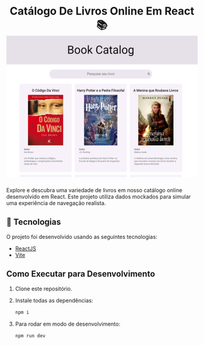<h1  align="center">
Catálogo De Livros Online Em React 📚

<img  alt="cover-alt"  src="https://raw.githubusercontent.com/joilson-dev/joilson-dev.github.io/main/projetoPrint/book-catalog.png" />
</h1>

Explore e descubra uma variedade de livros em nosso catálogo online desenvolvido em React. Este projeto utiliza dados mockados para simular uma experiência de navegação realista.

## 🧪 Tecnologias

O projeto foi desenvolvido usando as seguintes tecnologias:

- [ReactJS](https://react.dev/)
- [Vite](https://vitejs.dev/)

## Como Executar para Desenvolvimento

1. Clone este repositório.
2. Instale todas as dependências:

   ```bash
   npm i
   ```

3. Para rodar em modo de desenvolvimento:

   ```bash
   npm run dev
   ```
